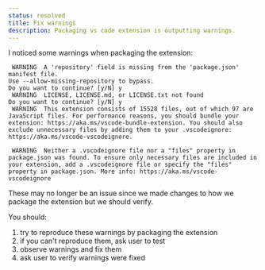 ```yaml
---
status: resolved
title: Fix warnings
description: Packaging vs code extension is outputting warnings.
---
```



I noticed some warnings when packaging the extension:

```
 WARNING  A 'repository' field is missing from the 'package.json' manifest file.
Use --allow-missing-repository to bypass.
Do you want to continue? [y/N] y
 WARNING  LICENSE, LICENSE.md, or LICENSE.txt not found
Do you want to continue? [y/N] y
 WARNING  This extension consists of 15528 files, out of which 97 are JavaScript files. For performance reasons, you should bundle your extension: https://aka.ms/vscode-bundle-extension. You should also exclude unnecessary files by adding them to your .vscodeignore: https://aka.ms/vscode-vscodeignore.

 WARNING  Neither a .vscodeignore file nor a "files" property in package.json was found. To ensure only necessary files are included in your extension, add a .vscodeignore file or specify the "files" property in package.json. More info: https://aka.ms/vscode-vscodeignore
 ```

 These may no longer be an issue since we made changes to how we package the extension but we should verify.

 You should:

 1. try to reproduce these warnings by packaging the extension
 2. if you can't reproduce them, ask user to test
 3. observe warnings and fix them
 4. ask user to verify warnings were fixed
 
